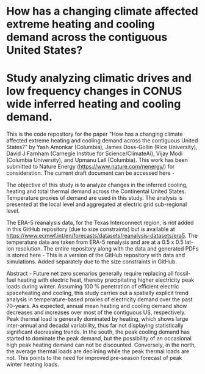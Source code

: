 # How has a changing climate affected extreme heating and cooling demand across the contiguous United States?
# Study analyzing climatic drives and low frequency changes in CONUS wide inferred heating and cooling demand.

This is the code repository for the paper "How has a changing climate affected extreme heating and cooling demand across the contiguous United States?" by Yash Amonkar (Columbia), James Doss-Gollin (Rice University), David J Farnham (Carnegie Institue for Science/ClimateAi), Vijay Modi (Columbia University), and Upmanu Lall (Columbia). 
This work has been submitted to Nature Energy (https://www.nature.com/nenergy/) for consideration.
The current draft document can be accessed here - 


The objective of this study is to analyze changes in the inferred cooling, heating and total thermal demand across the Continental United States. 
Temperature proxies of demand are used in this study.
The analysis is presented at the local level and aggregated at electric grid sub-regional level. 


The ERA-5 reanalysis data, for the Texas Interconnect region, is not added in this GitHub repository (due to size constraints) but is available at https://www.ecmwf.int/en/forecasts/datasets/reanalysis-datasets/era5.
The temperature data are taken from ERA-5 renalysis and are at a 0.5 x 0.5 lat-lon resolution. 
The entire repository along with the data and generated PDFs is stored here - 
This is a version of the GitHub repository with data and simulations. Added separately due to the size constraints in GitHub.


Abstract - Future net zero scenarios generally require replacing all fossil-fuel heating with electric heat, thereby precipitating higher electricity peak loads during winter. 
Assuming 100 % penetration of efficient electric spaceheating and cooling, this study carries out a spatially explicit trend analysis in temperature-based proxies of electricity demand over the past 70-years. 
As expected, annual mean heating and cooling demand show decreases and increases over most of the contiguous US, respectively. 
Peak thermal load is generally dominated by heating, which shows large inter-annual and decadal variability, thus far not displaying statistically significant decreasing trends. 
In the south, the peak cooling demand has started to dominate the peak demand, but the possibility of an occasional high peak heating demand can not be discounted. Conversely, in the north, the average thermal loads are declining while the peak thermal loads are not.
This points to the need for improved pre-season forecast of peak winter heating loads.